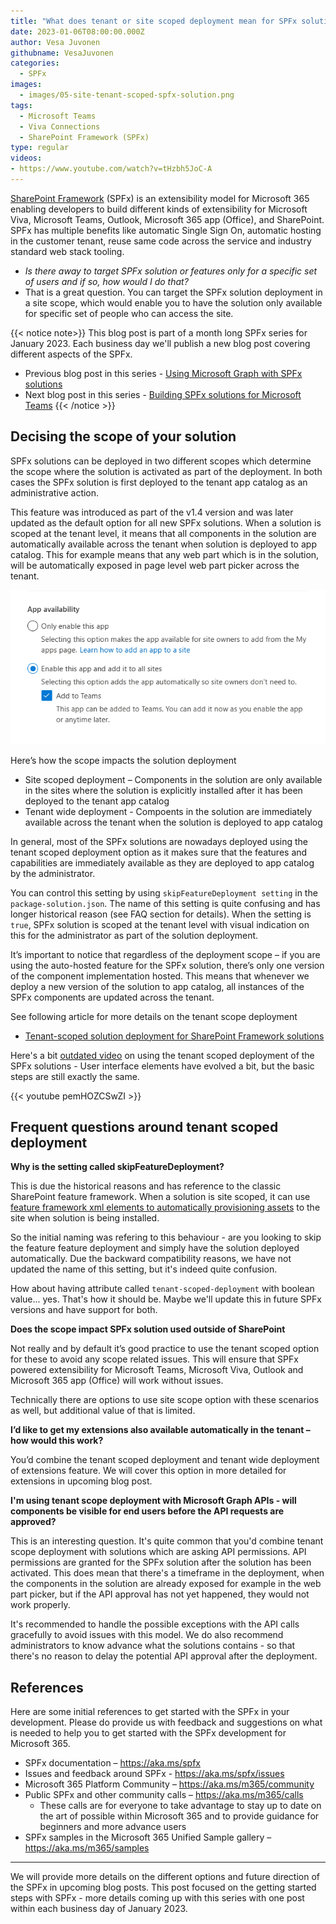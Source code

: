 ```yaml
---
title: "What does tenant or site scoped deployment mean for SPFx solutions?"
date: 2023-01-06T08:00:00.000Z
author: Vesa Juvonen
githubname: VesaJuvonen
categories:
  - SPFx
images:
  - images/05-site-tenant-scoped-spfx-solution.png
tags:
  - Microsoft Teams
  - Viva Connections
  - SharePoint Framework (SPFx)
type: regular
videos:
- https://www.youtube.com/watch?v=tHzbh5JoC-A
---
```


[SharePoint Framework](https://aka.ms/spfx) (SPFx) is an extensibility model for Microsoft 365 enabling developers to build different kinds of extensibility for Microsoft Viva, Microsoft Teams, Outlook, Microsoft 365 app (Office), and SharePoint. SPFx has multiple benefits like automatic Single Sign On, automatic hosting in the customer tenant, reuse same code across the service and industry standard web stack tooling.

-	*Is there away to target SPFx solution or features only for a specific set of users and if so, how would I do that?*
-	That is a great question. You can target the SPFx solution deployment in a site scope, which would enable you to have the solution only available for specific set of people who can access the site.

{{< notice note>}}
This blog post is part of a month long SPFx series for January 2023. Each business day we'll publish a new blog post covering different aspects of the SPFx.

* Previous blog post in this series - [Using Microsoft Graph with SPFx solutions](https://pnp.github.io/blog/post/spfx-04-using-microsoft-graph-in-spfx-solutions/)
* Next blog post in this series - [Building SPFx solutions for Microsoft Teams](https://pnp.github.io/blog/post/spfx-06-spfx-for-teams/)
{{< /notice >}}




## Decising the scope of your solution

SPFx solutions can be deployed in two different scopes which determine the scope where the solution is activated as part of the deployment. In both cases the SPFx solution is first deployed to the tenant app catalog as an administrative action.

This feature was introduced as part of the v1.4 version and was later updated as the default option for all new SPFx solutions. When a solution is scoped at the tenant level, it means that all components in the solution are automatically available across the tenant when solution is deployed to app catalog. This for example means that any web part which is in the solution, will be automatically exposed in page level web part picker across the tenant.

![Deployment options in app catalog](images/solution-scope.png)

Here’s how the scope impacts the solution deployment

-	Site scoped deployment – Components in the solution are only available in the sites where the solution is explicitly installed after it has been deployed to the tenant app catalog
-	Tenant wide deployment - Compoents in the solution are immediately available across the tenant when the solution is deployed to app catalog

In general, most of the SPFx solutions are nowadays deployed using the tenant scoped deployment option as it makes sure that the features and capabilities are immediately available as they are deployed to app catalog by the administrator.

You can control this setting by using `skipFeatureDeployment setting` in the `package-solution.json`. The name of this setting is quite confusing and has longer historical reason (see FAQ section for details). When the setting is `true`, SPFx solution is scoped at the tenant level with visual indication on this for the administrator as part of the solution deployment.

It’s important to notice that regardless of the deployment scope – if you are using the auto-hosted feature for the SPFx solution, there’s only one version of the component implementation hosted. This means that whenever we deploy a new version of the solution to app catalog, all instances of the SPFx components are updated across the tenant.


See following article for more details on the tenant scope deployment

- [Tenant-scoped solution deployment for SharePoint Framework solutions](https://learn.microsoft.com/sharepoint/dev/spfx/tenant-scoped-deployment)

Here's a bit [outdated video](https://www.youtube.com/watch?v=pemHOZCSwZI) on using the tenant scoped deployment of the SPFx solutions - User interface elements have evolved a bit, but the basic steps are still exactly the same.

{{< youtube pemHOZCSwZI >}}

## Frequent questions around tenant scoped deployment

**Why is the setting called skipFeatureDeployment?**

This is due the historical reasons and has reference to the classic SharePoint feature framework. When a solution is site scoped, it can use [feature framework xml elements to automatically provisioning assets](https://learn.microsoft.com/sharepoint/dev/spfx/web-parts/get-started/provision-sp-assets-from-package) to the site when solution is being installed.

So the initial naming was refering to this behaviour - are you looking to skip the feature feature deployment and simply have the solution deployed automatically. Due the backward compatibility reasons, we have not updated the name of this setting, but it's indeed quite confusion.

How about having attribute called `tenant-scoped-deployment` with boolean value... yes. That's how it should be. Maybe we'll update this in future SPFx versions and have support for both.


**Does the scope impact SPFx solution used outside of SharePoint**

Not really and by default it’s good practice to use the tenant scoped option for these to avoid any scope related issues. This will ensure that SPFx powered extensibility for Microsoft Teams, Microsoft Viva, Outlook and Microsoft 365 app (Office) will work without issues.

Technically there are options to use site scope option with these scenarios as well, but additional value of that is limited.

**I’d like to get my extensions also available automatically in the tenant – how would this work?**

You’d combine the tenant scoped deployment and tenant wide deployment of extensions feature. We will cover this option in more detailed for extensions in upcoming blog post.

**I'm using tenant scope deployment with Microsoft Graph APIs - will components be visible for end users before the API requests are approved?**

This is an interesting question. It's quite common that you'd combine tenant scope deployment with solutions which are asking API permissions. API permissions are granted for the SPFx solution after the solution has been activated. This does mean that there's a timeframe in the deployment, when the components in the solution are already exposed for example in the web part picker, but if the API approval has not yet happened, they would not work properly.

It's recommended to handle the possible exceptions with the API calls gracefully to avoid issues with this model. We do also recommend administrators to know advance what the solutions contains - so that there's no reason to delay the potential API approval after the deployment.


## References

Here are some initial references to get started with the SPFx in your development. Please do provide us with feedback and suggestions on what is needed to help you to get started with the SPFx development for Microsoft 365.

-	SPFx documentation – https://aka.ms/spfx
-	Issues and feedback around SPFx - https://aka.ms/spfx/issues
-	Microsoft 365 Platform Community – https://aka.ms/m365/community
-	Public SPFx and other community calls – https://aka.ms/m365/calls
    - These calls are for everyone to take advantage to stay up to date on the art of possible within Microsoft 365 and to provide guidance for beginners and more advance users
-	SPFx samples in the Microsoft 365 Unified Sample gallery – https://aka.ms/m365/samples

- - -

We will provide more details on the different options and future direction of the SPFx in upcoming blog posts. This post focused on the getting started steps with SPFx - more details coming up with this series with one post within each business day of January 2023.
